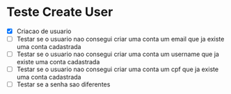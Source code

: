 # Teste Create User

- [x] Criacao de usuario
- [ ] Testar se o usuario nao consegui criar uma conta um email que ja existe uma conta cadastrada
- [ ] Testar se o usuario nao consegui criar uma conta um username que ja existe uma conta cadastrada
- [ ] Testar se o usuario nao consegui criar uma conta um cpf que ja existe uma conta cadastrada
- [ ] Testar se a senha sao diferentes